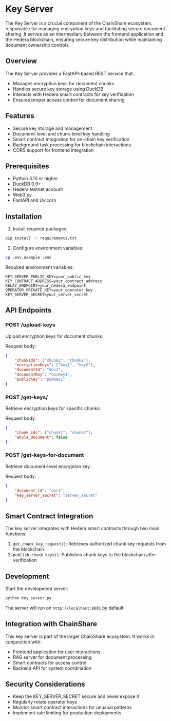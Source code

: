 # Key Server

The Key Server is a crucial component of the ChainShare ecosystem, responsible for managing encryption keys and facilitating secure document sharing. It serves as an intermediary between the frontend application and the Hedera blockchain, ensuring secure key distribution while maintaining document ownership controls.

## Overview

The Key Server provides a FastAPI-based REST service that:
- Manages encryption keys for document chunks
- Handles secure key storage using DuckDB
- Interacts with Hedera smart contracts for key verification
- Ensures proper access control for document sharing

## Features

- Secure key storage and management
- Document-level and chunk-level key handling
- Smart contract integration for on-chain key verification
- Background task processing for blockchain interactions
- CORS support for frontend integration

## Prerequisites

- Python 3.10 or higher
- DuckDB 0.9+
- Hedera testnet account
- Web3.py
- FastAPI and Uvicorn

## Installation

1. Install required packages:
```bash
pip install -r requirements.txt
```

2. Configure environment variables:
```bash
cp .env.example .env
```

Required environment variables:
```
KEY_SERVER_PUBLIC_KEY=your_public_key
KEY_CONTRACT_ADDRESS=your_contract_address
RELAY_ENDPOINT=your_hedera_endpoint
OPERATOR_PRIVATE_KEY=your_operator_key
KEY_SERVER_SECRET=your_server_secret
```

## API Endpoints

### POST /upload-keys
Upload encryption keys for document chunks.

Request body:
```json
{
    "chunkIds": ["chunk1", "chunk2"],
    "encryptionKeys": ["key1", "key2"],
    "documentId": "doc1",
    "documentKey": "docKey1",
    "publicKey": "pubKey1"
}
```

### POST /get-keys/
Retrieve encryption keys for specific chunks.

Request body:
```json
{
    "chunk_ids": ["chunk1", "chunk2"],
    "whole_document": false
}
```

### POST /get-keys-for-document
Retrieve document-level encryption key.

Request body:
```json
{
    "document_id": "doc1",
    "key_server_secret": "server_secret"
}
```

## Smart Contract Integration

The key server integrates with Hedera smart contracts through two main functions:

1. `get_chunk_key_request()`: Retrieves authorized chunk key requests from the blockchain
2. `publish_chunk_keys()`: Publishes chunk keys to the blockchain after verification

## Development

Start the development server:
```bash
python key_server.py
```

The server will run on `http://localhost:8001` by default.

## Integration with ChainShare

This key server is part of the larger ChainShare ecosystem. It works in conjunction with:
- Frontend application for user interactions
- RAG server for document processing
- Smart contracts for access control
- Backend API for system coordination

## Security Considerations

- Keep the KEY_SERVER_SECRET secure and never expose it
- Regularly rotate operator keys
- Monitor smart contract interactions for unusual patterns
- Implement rate limiting for production deployments